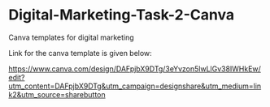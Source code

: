# Digital-Marketing-Task-2-Canva

Canva templates for digital marketing

Link for the canva template is given below:

https://www.canva.com/design/DAFpjbX9DTg/3eYvzon5lwLlGv38IWHkEw/edit?utm_content=DAFpjbX9DTg&utm_campaign=designshare&utm_medium=link2&utm_source=sharebutton
